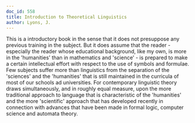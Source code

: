 ```yaml
---
doc_id: 558
title: Introduction to Theoretical Linguistics
author: Lyons, J.
---
```


This is a introductory book in the sense that it does not presuppose
any previous training in the subject.  But it does assume that
the reader - especially the reader whose educational background, like
my own, is more in the 'humanities' than in mathematics and
'science' - is prepared to make a certain intellectual effort with respect
to the use of symbols and formulae.  Few subjects suffer more than
linguistics from the separation of the 'sciences' and the 'humanities'
that is still maintained in the curricula of most of our schools ad
universities.  For contemporary linguistic theory draws simultaneously,
and in roughly equal measure, upon the more traditional approach
to language that is characteristic of the 'humanities' and the more
'scientific' approach that has developed recently in connection with
advances that have been made in formal logic, computer science and
automata theory.